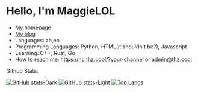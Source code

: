 # Hello, I'm MaggieLOL
 - [My homepage](https://thz.cool)
 - [My blog](https://blog.thz.cool)
 - Languages: zh,en
 - Programming Languages: Python, HTML(it shouldn't be?), Javascript
 - Learning: C++, Rust, Go
 - How to reach me: https://hc.thz.cool/?your-channel or admin@thz.cool

Github Stats:

[![GitHub stats-Dark](https://github-readme-stats.vercel.app/api?username=MaggieLOL&show_icons=true&theme=dark#gh-dark-mode-only)](https://github.com/anuraghazra/github-readme-stats#gh-dark-mode-only)
[![GitHub stats-Light](https://github-readme-stats.vercel.app/api?username=MaggieLOL&show_icons=true&theme=default#gh-light-mode-only)](https://github.com/anuraghazra/github-readme-stats#gh-light-mode-only)
[![Top Langs](https://github-readme-stats.vercel.app/api/top-langs/?username=MaggieLOL&layout=donut&size_weight=0.5&count_weight=0.5)](https://github.com/anuraghazra/github-readme-stats)
